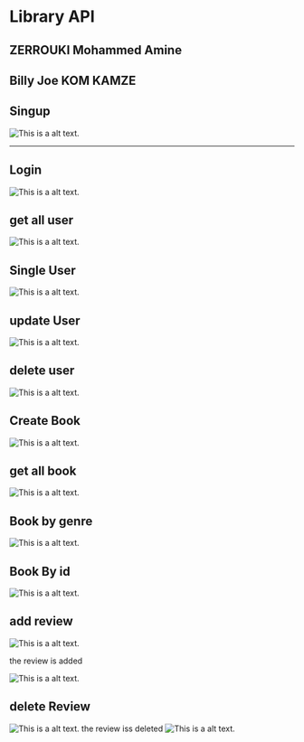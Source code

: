 # Library API
ZERROUKI Mohammed Amine
---
Billy Joe KOM KAMZE
---

## Singup

![This is a alt text.](/doc/Screen1.jpg)

---

## Login

![This is a alt text.](/doc/Login.jpg)

## get all user

![This is a alt text.](/doc/all-user.jpg)

## Single User

![This is a alt text.](/doc/Single-user.jpg)


## update User

![This is a alt text.](/doc/Update-user.jpg)

## delete user

![This is a alt text.](/doc/delete-user.jpg)



## Create Book

![This is a alt text.](/doc/create-book.jpg)

## get all book

![This is a alt text.](/doc/all-book.jpg)

## Book by genre

![This is a alt text.](/doc/get-by-categorie.jpg)

## Book By id

![This is a alt text.](/doc/Single-Book-by-id.jpg)

## add review

![This is a alt text.](/doc/add-review.jpg)

the review is added 

![This is a alt text.](/doc/review-added.jpg)

## delete Review

![This is a alt text.](/doc/delete-review.jpg)
the review iss deleted
![This is a alt text.](/doc/review-deleted.jpg)



